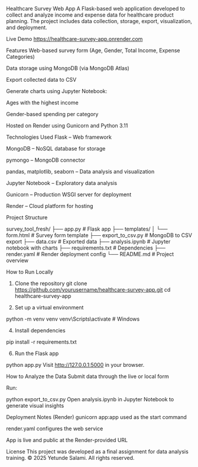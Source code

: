 Healthcare Survey Web App
A Flask-based web application developed to collect and analyze income and expense data for healthcare product planning. The project includes data collection, storage, export, visualization, and deployment.

Live Demo
 https://healthcare-survey-app.onrender.com

Features
Web-based survey form (Age, Gender, Total Income, Expense Categories)

Data storage using MongoDB (via MongoDB Atlas)

Export collected data to CSV

Generate charts using Jupyter Notebook:

Ages with the highest income

Gender-based spending per category

Hosted on Render using Gunicorn and Python 3.11

Technologies Used
Flask – Web framework

MongoDB – NoSQL database for storage

pymongo – MongoDB connector

pandas, matplotlib, seaborn – Data analysis and visualization

Jupyter Notebook – Exploratory data analysis

Gunicorn – Production WSGI server for deployment

Render – Cloud platform for hosting

Project Structure

survey_tool_fresh/
├── app.py                  # Flask app
├── templates/
│   └── form.html           # Survey form template
├── export_to_csv.py        # MongoDB to CSV export
├── data.csv                # Exported data
├── analysis.ipynb          # Jupyter notebook with charts
├── requirements.txt        # Dependencies
├── render.yaml             # Render deployment config
└── README.md               # Project overview

How to Run Locally
1. Clone the repository
git clone https://github.com/yourusername/healthcare-survey-app.git
cd healthcare-survey-app

3. Set up a virtual environment

python -m venv venv
venv\Scripts\activate     # Windows

4. Install dependencies
   
pip install -r requirements.txt

6. Run the Flask app

python app.py
Visit http://127.0.0.1:5000 in your browser.

How to Analyze the Data
Submit data through the live or local form

Run:

python export_to_csv.py
Open analysis.ipynb in Jupyter Notebook to generate visual insights

Deployment Notes (Render)
gunicorn app:app used as the start command

render.yaml configures the web service

App is live and public at the Render-provided URL

License
This project was developed as a final assignment for data analysis training.
© 2025 Yetunde Salami. All rights reserved.

